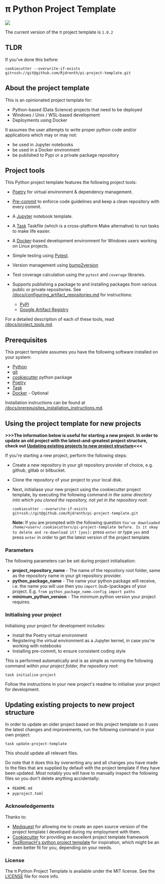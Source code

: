 # π Python Project Template


![](https://img.shields.io/badge/π__project__template-1.0.2-green)

The current version of the π project template is `1.0.2`

## TLDR

If you've done this before:

```shell
cookiecutter --overwrite-if-exists git+ssh://git@github.com/Rjdrenth/pi-project-template.git
```


## About the project template

This is an opinionated project template for:

- Python-based (Data Science) projects that need to be deployed
- Windows / Unix / WSL-based development
- Deployments using Docker

It assumes the user attempts to write proper python code and/or applications which may or may not:

- be used in Jupyter notebooks
- be used in a Docker environment
- be published to Pypi or a private package repository

## Project tools

This Python project template features the following project tools:

- [Poetry](https://python-poetry.org/) for virtual environment & dependency management.
- [Pre-commit](https://pre-commit.com/) to enforce code guidelines and keep a clean repository with every commit.
- A [Jupyter](https://jupyter.org/) notebook template.
- A [Task](https://taskfile.dev) Taskfile (which is a cross-platform Make alternative) to run tasks to make life easier.
- A [Docker](https://www.docker.com/)-based development environment for Windows users working on Linux projects.
- Simple testing using [Pytest](https://pytest.org).
- Version management using [bump2version](https://github.com/c4urself/bump2version)
- Test coverage calculation using the `pytest` and `coverage` libraries.

- Supports publishing a package to and installing packages from various public or private repositories. See [/docs/configuring_artifact_repositories.md](/{{cookiecutter.project_repository_name}}/docs/configuring_artifact_repositories.md) for instructions:

  - [PyPI](https://pypi.org/)
  - [Google Artifact Registry](https://cloud.google.com/artifact-registry)

For a detailed description of each of these tools, read [/docs/project_tools.md](/docs/project_tools.md).

## Prerequisites

This project template assumes you have the following software installed on your system:

- [Python](https://www.python.org/)
- [git](https://git-scm.com/)
- [cookiecutter](https://github.com/audreyfeldroy/cookiecutter-pypackage) python package
- [Poetry](https://python-poetry.org/docs/#installation/)
- [Task](https://taskfile.dev/installation/)
- [Docker](https://docs.docker.com/engine/install/) - Optional

Installation instructions can be found at [/docs/prerequisites_installation_instructions.md](/docs/prerequisites_installation_instructions.md).


## Using the project template for new projects

**>>>The information below is useful for starting a new project. In order to update an old project with the latest-and-greatest project structure, check out [Updating existing projects to new project structure](#updating-existing-projects-to-new-project-structure)<<<**

If you're starting a new project, perform the following steps:

- Create a new repository in your git repository provider of choice, e.g. github, gitlab or bitbucket.  
- Clone the repository of your project to your local disk.

- Next, initialiase your new project using the cookiecutter project template, by executing the following command *in the same directory into which you cloned the repository, not yet in the repository root*:
  ```shell
  cookiecutter --overwrite-if-exists git+ssh://git@github.com/Rjdrenth/pi-project-template.git
  ```

  **Note:** If you are prompted with the following question `You've downloaded /home/<user>/.cookiecutters/pi-project-template before. Is it okay to delete and re-download it? [yes]:` press `enter` or type `yes` and press `enter` in order to get the latest version of the project template.

### Parameters

The following parameters can be set during project initialisation:

 - **project_repository_name** - The name of the repository root folder, same as the repository name in your git repository provider.
 - **python_package_name** - The name your python package will receive, i.e. the name you will use then you `import` (sub-)packages of your project. E.g. `from python_package_name.config import paths`
 - **minimum_python_version** - The minimum python version your project requires.

### Initialising your project

Initialising your project for development includes:
- Install the Poetry virtual environment
- Registering the virtual environment as a Jupyter kernel, in case you're working with notebooks
- Installing pre-commit, to ensure consistent coding style

This is performed automatically and is as simple as running the following command *within your project folder, the repository root*:

```shell
task initialise-project
```

Follow the instructions in your new project's readme to initialise your project for development.

## Updating existing projects to new project structure

In order to update an older project based on this project template so it uses the latest changes and improvements, run the following command in your own project:

```shell
task update-project-template
```

This should update all relevant files.

Do note that it does this by overwriting any and all changes you have made to the files that are supplied by default with the project template if they have been updated. Most notably you will have to manually inspect the following files so you don't delete anything accidentally:

- `README.md`
- `pyproject.toml`


### Acknowledgements

Thanks to:

- [Mediquest](https://home.mediquest.nl/) for allowing me to create an open source version of the project template I developed during my employment with them.
- [Cookiecutter](https://github.com/cookiecutter/cookiecutter) for providing an excellent project template framework
- [TezRomacH's python project template](https://github.com/TezRomacH/python-package-template) for inspiration, which might be an even better fit for you, depending on your needs.

### License

The π Python Project Template is available under the MIT license. See the [LICENSE](/LICENSE) file for more info.
